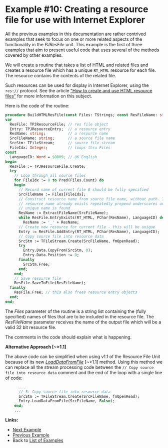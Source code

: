 # Example #10: Creating a resource file for use with Internet Explorer

All the previous examples in this documentation are rather contrived examples that seek to focus on one or more related aspects of the functionality in the _PJResFile_ unit. This example is the first of three examples that aim to present useful code that uses several of the methods covered by other examples.

We will create a routine that takes a list of HTML and related files and creates a resource file which has a unique `RT_HTML` resource for each file. The resource contains the contents of the related file.

Such resources can be used for display in Internet Explorer, using the `res://` protocol. See the article ["How to create and use HTML resource files"](https://delphidabbler.com/articles/article-10) for more information on this subject.

Here is the code of the routine:

```pascal
procedure BuildHTMLResFile(const Files: TStrings; const ResFileName: string);
var
  ResFile: TPJResourceFile; // res file object
  Entry: TPJResourceEntry;  // a resource entry
  ResName: string;          // a resource name
  SrcFileName: string;      // a source file name
  SrcStm: TFileStream;      // source file stream
  FileIdx: Integer;         // loops thru Files
const
  LanguageID: Word = $0809; // UK English
begin
  ResFile := TPJResourceFile.Create;
  try
    // Loop through all source files
    for FileIdx := 0 to Pred(Files.Count) do
    begin
      // Record name of current file 0 should be fully specified
      SrcFileName := Files[FileIdx];
      // Construct resource name from source file name, without path. If the
      // resource name already exists repeatedly prepend underscores until a
      // unique name is found
      ResName := ExtractFileName(SrcFileName);
      while ResFile.EntryExists(RT_HTML, PChar(ResName), LanguageID) do
        ResName := '_' + ResName;
      // Create new resource for current file - this will be unique
      Entry := ResFile.AddEntry(RT_HTML, PChar(ResName), LanguageID);
      // Copy source file into resource data
      SrcStm := TFileStream.Create(SrcFileName, fmOpenRead);
      try
        Entry.Data.CopyFrom(SrcStm, 0);
        Entry.Data.Position := 0;
      finally
        SrcStm.Free;
      end;
    end;
    // Save resource file
    ResFile.SaveToFile(ResFileName);
  finally
    ResFile.Free; // this also frees resource entry objects
  end;
end;
```

The _Files_ parameter of the routine is a string list containing the (fully specified) names of files that are to be included in the resource file. The _ResFileName_ parameter receives the name of the output file which will be a valid 32 bit resource file.

The comments in the code should explain what is happening.

**Alternative Approach [~>1.1]**

The above code can be simplified when using v1.1 of the Resource File Unit because of its new _[LoadDataFromFile](../API/TPJResourceEntry-LoadDataFromFile.md)_ [~>1.1] method. Using this method we can replace all the stream processing code between the `// Copy source file into resource data` comment and the end of the loop with a single line of code:

```pascal
      ...
      // 5: Copy source file into resource data
      SrcStm := TFileStream.Create(SrcFileName, fmOpenRead);
      Entry.LoadDataFromFile(SrcFileName, False);
    end;
    ...
```

**Links:**

  * [Next Example](./Example11.md)
  * [Previous Example](./Example9.md)
  * Back to [List of Examples](../Examples.md)